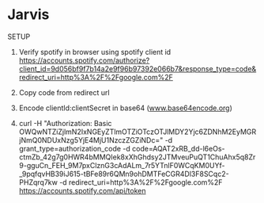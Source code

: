 # Jarvis

SETUP
1. Verify spotify in browser using spotify client id
	https://accounts.spotify.com/authorize?client_id=9d056bf9f7b14a2e9f96b97392e066b7&response_type=code&redirect_uri=http%3A%2F%2Fgoogle.com%2F

2. Copy code from redirect url

3. Encode clientId:clientSecret in base64 (www.base64encode.org)

3. curl -H "Authorization: Basic OWQwNTZiZjlmN2IxNGEyZTlmOTZiOTczOTJlMDY2Yjc6ZDNhM2EyMGRjNmQ0NDUxNzg5YjE4MjU1NzczZGZiNDc=" -d grant_type=authorization_code -d code=AQAT2xRB_dd-l6eOs-ctmZb_42g7g0HWR4bMMQIek8xXhGhdsy2JTMveuPuQT1ChuAhx5q8Zr9-gguCn_FEH_9M7pxClznG3cAdALm_7r5YTnlF0WCqKM0UYf-_9pqfqvHB39iJ615-tBFe89r6QMn9ohDMTFeCGR4Dl3F8SCqc2-PHZqrq7kw -d redirect_uri=http%3A%2F%2Fgoogle.com%2F https://accounts.spotify.com/api/token